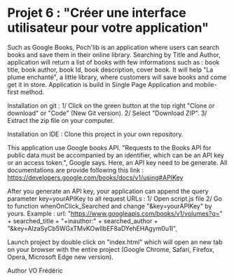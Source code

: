 # Projet 6 : "Créer une interface utilisateur pour votre application"

Such as Google Books, Poch'lib is an application where users can search books and save them in their online library. Searching by Title and Author, application will return a list of books with few informations such as : book title, book author, book Id, book description, cover book. It will help "La plume enchanté", a little library, where customers will save books and come get it in store. Application is build in Single Page Application and mobile-first method.

Installation on git :
1/ Click on the green button at the top right "Clone or download" or "Code" (New Git version).
2/ Select "Download ZIP".
3/ Extract the zip file on your computer.

Installation on IDE : Clone this project in your own repository.

This application use Google books API. "Requests to the Books API for public data must be accompanied by an identifier, which can be an API key or an access token.", Google says. Here, an API key need to be generate. All documentations are provide following this link : https://developers.google.com/books/docs/v1/using#APIKey

After you generate an API key, your application can append the query parameter key=yourAPIKey to all request URLs :
1/ Open script.js file
2/ Go to function whenOnClick_Searched and change "&key=yourAPIKey" by yours. Example : url: "https://www.googleapis.com/books/v1/volumes?q=" + searched_title + "+inauthor:" + searched_author + "&key=AIzaSyCb5WGxTMvKOwlIbEF8aDYehEHAgym0u1I",

Launch project by double click on "index.html" which will open an new tab on your browser with the entire project (Google Chrome, Safari, Firefox, Opera, Microsoft Edge new version).

Author VO Frédéric
